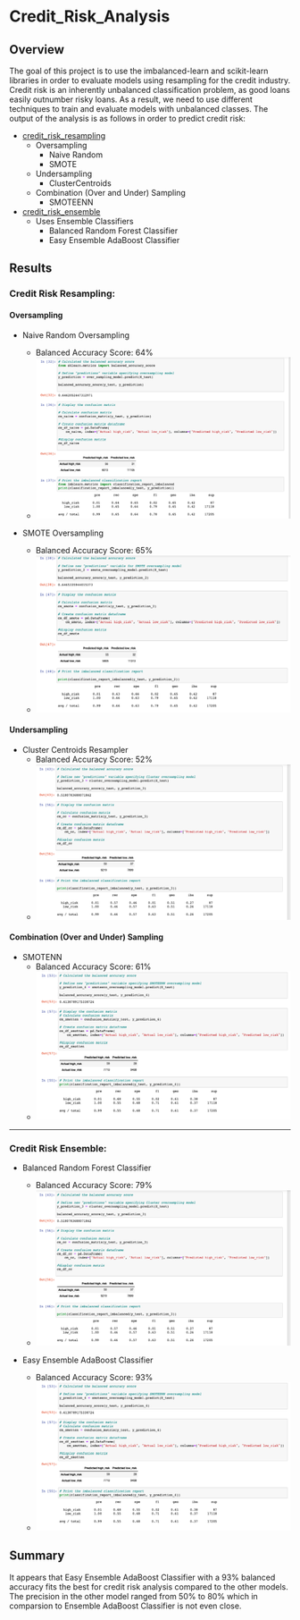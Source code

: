 # Credit_Risk_Analysis

##  Overview

The goal of this project is to use the imbalanced-learn and scikit-learn libraries in order to evaluate models using resampling for the credit industry. Credit risk is an inherently unbalanced classification problem, as good loans easily outnumber risky loans. As a result, we need to use different techniques to train and evaluate models with unbalanced classes. The output of the analysis is as follows in order to predict credit risk:

- [credit_risk_resampling](credit_risk_resampling.ipynb) 
  - Oversampling
    - Naive Random 
    - SMOTE 
  - Undersampling
    - ClusterCentroids
  - Combination (Over and Under) Sampling
    - SMOTEENN
- [credit_risk_ensemble](credit_risk_ensemble.ipynb)
  - Uses Ensemble Classifiers
    - Balanced Random Forest Classifier
    - Easy Ensemble AdaBoost Classifier

## Results 
### Credit Risk Resampling:
#### Oversampling 
- Naive Random Oversampling
  - Balanced Accuracy Score: 64% 
  - ![Naive Random](Resources/Images/naive.png)

- SMOTE Oversampling
  - Balanced Accuracy Score: 65% 
  - ![SMOTE](Resources/Images/smote.png)

#### Undersampling 
- Cluster Centroids Resampler
  - Balanced Accuracy Score: 52% 
  - ![Cluster Centroids](Resources/Images/ClusterCentroids.png)

#### Combination (Over and Under) Sampling
- SMOTENN 
  - Balanced Accuracy Score: 61% 
  - ![SMOTTENN](Resources/Images/smotten.png)

----------------------------------
### Credit Risk Ensemble:
- Balanced Random Forest Classifier
  - Balanced Accuracy Score: 79% 
  - ![Cluster Centroids](Resources/Images/ClusterCentroids.png)

- Easy Ensemble AdaBoost Classifier
  - Balanced Accuracy Score: 93% 
  - ![SMOTTEN](Resources/Images/smotten.png)

## Summary
It appears that Easy Ensemble AdaBoost Classifier with a 93% balanced accuracy fits the best for credit risk analysis compared to the other models. The precision in the other model ranged from 50% to 80% which in comparsion to Ensemble AdaBoost Classifier is not even close. 